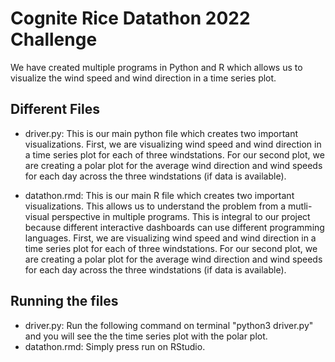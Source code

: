 # Cognite Rice Datathon 2022 Challenge

We have created multiple programs in Python and R which allows us to visualize the wind speed and wind direction in a time series plot. 

## Different Files
- driver.py: This is our main python file which creates two important visualizations. First, we are visualizing wind speed and wind direction in a time series plot for each of three windstations. For our second plot, we are creating a polar plot for the average wind direction and wind speeds for each day across the three windstations (if data is available). 

- datathon.rmd: This is our main R file which creates two important visualizations. This allows us to understand the problem from a mutli-visual perspective in multiple programs. This is integral to our project because different interactive dashboards can use different programming languages. First, we are visualizing wind speed and wind direction in a time series plot for each of three windstations. For our second plot, we are creating a polar plot for the average wind direction and wind speeds for each day across the three windstations (if data is available). 


## Running the files

- driver.py: Run the following command on terminal "python3 driver.py" and you will see the the time series plot with the polar plot. 
- datathon.rmd: Simply press run on RStudio.
